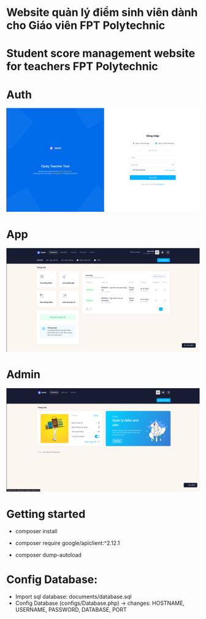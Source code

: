 # Website quản lý điểm sinh viên dành cho Giáo viên FPT Polytechnic

# Student score management website for teachers FPT Polytechnic

# Auth

![alt](./documents/preview/auth.png)

# App

![alt](./documents/preview/app.png)

# Admin

![alt](./documents/preview/admin.png)

# Getting started

- composer install

- composer require google/apiclient:^2.12.1

- composer dump-autoload

# Config Database:

- Import sql database: documents/database.sql
- Config Database (configs/Database.php) -> changes: HOSTNAME, USERNAME, PASSWORD, DATABASE, PORT
